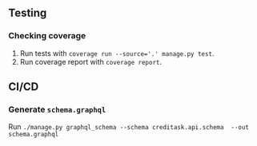 ## Testing
### Checking coverage

1. Run tests with `coverage run --source='.' manage.py test`.
2. Run coverage report with `coverage report`.

## CI/CD
### Generate `schema.graphql`

Run `./manage.py graphql_schema --schema creditask.api.schema  --out schema.graphql`
